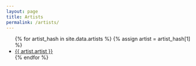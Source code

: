 ```yaml
---
layout: page
title: Artists
permalink: /artists/
---
```

<div class="container">
  <ul>
    {% for artist_hash in site.data.artists %}
    {% assign artist = artist_hash[1] %}
    <li><a href="{{ "/artist/" | append: artist.page | relative_url }} ">{{ artist.artist }}</a></li>
    {% endfor %}
  </ul>
</div>
